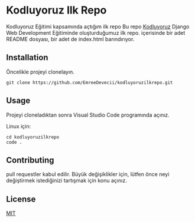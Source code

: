 # Kodluyoruz Ilk Repo

Kodluyoruz Eğitimi kapsamında açtığım ilk repo
Bu repo [Kodluyoruz](http://kodluyoruz.org) Django Web Development Eğitiminde oluşturduğumuz ilk repo. içerisinde bir adet README dosyası, bir adet de index.html barındırıyor.

## Installation

Öncelikle projeyi clonelayın.
```
git clone https://github.com/EmreeDevecii/kodluyoruzilkrepo.git
```

## Usage

Projeyi cloneladıktan sonra  Visual Studio Code programında açınız.

Linux için:

```
cd kodluyoruzilkrepo
code .
```

## Contributing

pull requestler kabul edilir. Büyük değişiklikler için, lütfen önce neyi değiştirmek istediğinizi tartışmak için konu açınız.

## License

[MIT](http://mit.com)